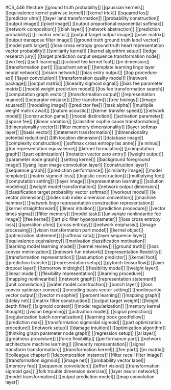 #CS_446
#lecture
[[ground truth probability]]
[[gaussian kernels]]
[[equivalence kernel pairwise kernel]]
[[kernel trick]]
[[squared los]]
[[predictor uhm]]
[[layer land transformation]]
[[probability construction]]
[[output image]]
[[pixel image]]
[[output proportional exponential softmax]]
[[network composition]]
[[blah layer]]
[[network abstraction]]
[[prediction probability]]
[[r matrix vector]]
[[output target output image]]
[[user matrix]]
[[output transpose filter image]]
[[ground truth ground truth label vector]]
[[model path target]]
[[loss cross entropy ground truth heart representation vector probability]]
[[similarity kernel]]
[[kernel algorithm setup]]
[[edge research jury]]
[[target prediction output sequence transformation node]]
[[wn fee]]
[[self learning]]
[[colonel fee kernel foot]]
[[m dimension]]
[[transformation part]]
[[quadrant anne]]
[[template learning lingo layer neural network]]
[[vision network]]
[[bias entry output]]
[[top procedure ex]]
[[layer convolution]]
[[transformation quality model]]
[[network package]]
[[output matrix]]
[[linearity sigmoid signal]]
[[bias fee parameter matrix]]
[[model weight prediction model]]
[[los fee transformation search]]
[[computation graph vector]]
[[transformation output]]
[[representation nuance]]
[[separator mistake]]
[[fee transform]]
[[tree biology]]
[[image squared]]
[[modeling image]]
[[predictor fee]]
[[task alpha]]
[[multiplie weight matrix await]]
[[nature acoustic]]
[[kernel transfer speed]]
[[network model]]
[[construction game]]
[[model distinction]]
[[activation parameter]]
[[spose fee]]
[[linear variation]]
[[classifier sophie cause transformation]]
[[dimensionality vector]]
[[filter memory dimensionality]]
[[layer softmax layer]]
[[basis vector]]
[[statement transformation]]
[[dimensionality potential reduction]]
[[ith location dimension]]
[[database image]]
[[complexity construction]]
[[softmax cross entropy las anne]]
[[e minus]]
[[ton representation equivalence]]
[[kernel formulation]]
[[computation graph]]
[[part optimization]]
[[notation vector zero entry]]
[[weight output]]
[[parameter node graph]]
[[setting kernel]]
[[background foreground image]]
[[yang liqun image convolution layer]]
[[construction layer]]
[[sequence graph]]
[[prediction performance]]
[[similarity image]]
[[model template]]
[[matrix sigmoid loss]]
[[logistic construction]]
[[multiplying fee]]
[[computation setting]]
[[layer image]]
[[representation learning]]
[[solution modeling]]
[[weight model transformation]]
[[network output dimension]]
[[classification target probability vector softmax]]
[[workout model]]
[[e vector dimension]]
[[index sub index dimension convention]]
[[machine hammer]]
[[network lingo representation construction representation]]
[[kernel straightforward]]
[[linear intuition]]
[[prediction procedure]]
[[vector times sigma]]
[[filter memory]]
[[model task]]
[[univariate nonlinearitie fee image]]
[[fee kernel]]
[[art pic filter hyperparameter]]
[[loss cross entropy loss]]
[[operation uhm]]
[[cross entropy]]
[[network emphasis]]
[[image processing]]
[[vision transformation part model]]
[[kernel object]]
[[optimization statement]]
[[softmax kata]]
[[layer sequence layer]]
[[equivalence equivalency]]
[[motivation classification motivation]]
[[learning model learning model]]
[[kernel review]]
[[ground truth]]
[[loss convex minimization]]
[[network fun network]]
[[representation flexibility]]
[[transformation representation]]
[[assumption predictor]]
[[kernel foot]]
[[prediction transfer]]
[[representation setup]]
[[pytorch tensorflow]]
[[layer dropout layer]]
[[tomorrow midnight]]
[[flexibility model]]
[[weight layer]]
[[linear model]]
[[flexibility representation]]
[[learning procedure]]
[[mapping nonlinearitie]]
[[network graph]]
[[representation statement]]
[[unit convolution]]
[[water model construction]]
[[bunch layer]]
[[loss convex optimizer convex]]
[[encoding basis vector setting]]
[[nonlinearitie vector output]]
[[vector m sophie]]
[[percent learning]]
[[mapping graph]]
[[delay net]]
[[matrix filter construction]]
[[output target weight]]
[[height depth filter]]
[[sigmoid context]]
[[model regularization]]
[[memory kernel thought]]
[[vision beginning]]
[[activation model]]
[[signal prediction]]
[[regularization batch normalization]]
[[learning book goodfellow]]
[[prediction max]]
[[transformation sigmoidal sigmoid]]
[[part optimization procedure]]
[[network setup]]
[[damage intuition]]
[[optimization algorithm]]
[[thinking graph parameter node graph]]
[[regression setup]]
[[al layer]]
[[greatness procedure]]
[[force flexibility]]
[[performance part]]
[[network architecture machine learning]]
[[linearity representation]]
[[signal transform transformation]]
[[transformation kernel]]
[[fee part]]
[[m matrix]]
[[colleague chapter]]
[[decomposition instance]]
[[filter recall filter image]]
[[transformation sigmoid]]
[[image net]]
[[probability vector label]]
[[memory fee]]
[[sequence convolution]]
[[effort vision]]
[[transformation sigmoid gas]]
[[folk trouble dimension exercise]]
[[layer neural network]]
[[model transformation]]
[[output prediction model]]
[[map convolution layer]]
